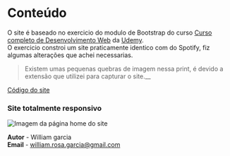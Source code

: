  # Conteúdo

O site é baseado no exercicio do modulo de Bootstrap do curso [Curso completo de Desenvolvimento Web](https://www.udemy.com/curso-completo-do-desenvolvedor-web) da [Udemy](https://www.udemy.com).  
O exercicio constroi um site praticamente identico com do Spotify, fiz algumas alterações que achei necessarias.  
>Existem umas pequenas quebras de imagem nessa print, é devido a extensão que utilizei para capturar o site.__

[Código do site](https://github.com/phewill/HTML/tree/master/Spotify-Clone)  

### Site totalmente responsivo 
![Imagem da página home do site](../imagens-dos-projetos/spotify1.png)

**Autor** - William garcia  
**Email** - william.rosa.garcia@gmail.com  
 
